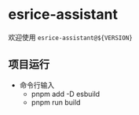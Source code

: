 # esrice-assistant

欢迎使用 `esrice-assistant@${VERSION}`

## 项目运行

- 命令行输入 
    - pnpm add -D esbuild
    - pnpm run build
